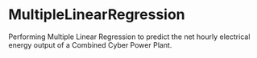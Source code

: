 # MultipleLinearRegression
Performing Multiple Linear Regression to predict the net hourly electrical energy output of a Combined Cyber Power Plant.
